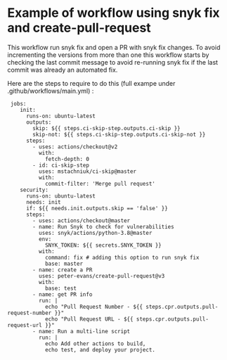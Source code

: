 # Example of workflow using snyk fix and create-pull-request

This workflow run snyk fix and open a PR with snyk fix changes.
To avoid incrementing the versions from more than one this workflow starts by checking the last commit message to avoid re-running snyk fix if the last commit was already an automated fix.

Here are the steps to require to do this (full exampe under .github/workflows/main.yml) :

     jobs:
        init:
          runs-on: ubuntu-latest
          outputs:
            skip: ${{ steps.ci-skip-step.outputs.ci-skip }}
            skip-not: ${{ steps.ci-skip-step.outputs.ci-skip-not }}
          steps:
            - uses: actions/checkout@v2
              with:
                fetch-depth: 0
            - id: ci-skip-step
              uses: mstachniuk/ci-skip@master
              with:
                commit-filter: 'Merge pull request'
        security:
          runs-on: ubuntu-latest
          needs: init
          if: ${{ needs.init.outputs.skip == 'false' }}
          steps:
            - uses: actions/checkout@master
            - name: Run Snyk to check for vulnerabilities
              uses: snyk/actions/python-3.8@master
              env:
                SNYK_TOKEN: ${{ secrets.SNYK_TOKEN }}
              with: 
                command: fix # adding this option to run snyk fix
                base: master    
            - name: create a PR
              uses: peter-evans/create-pull-request@v3
              with:
                base: test
            - name: get PR info
              run: |
                echo "Pull Request Number - ${{ steps.cpr.outputs.pull-request-number }}"
                echo "Pull Request URL - ${{ steps.cpr.outputs.pull-request-url }}"      
            - name: Run a multi-line script
              run: |
                echo Add other actions to build,
                echo test, and deploy your project.
